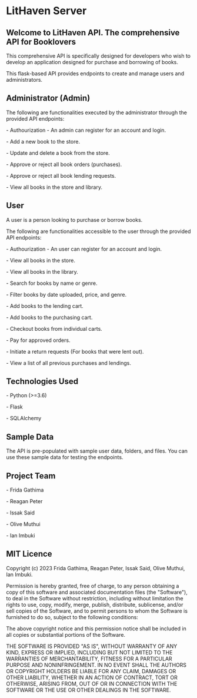 <h1>LitHaven Server</h1>

<h2>Welcome to LitHaven API. The comprehensive API for Booklovers</h2>

<p>This comprehensive API is specifically designed for developers who wish to develop an application designed for purchase and borrowing of books.</p>

<p>This flask-based API provides endpoints to create and manage users and administrators.</p>

<h2>Administrator (Admin) </h2>

<p>The following are functionalities executed by the administrator through the provided API endpoints:</p>

<p>- Authourization - An admin can register for an account and login.</p>
<p>- Add a new book to the store.</p>
<p>- Update and delete a book from the store.</p>
<p>- Approve or reject all book orders (purchases).</p>
<p>- Approve or reject all book lending requests.</p>
<p>- View all books in the store and library.</p>

 
 <h2>User </h2>

<p>A user is a person looking to purchase or borrow books.</p>

<p>The following are functionalities accessible to the user through the provided API endpoints:</p>

<p>- Authourization - An user can register for an account and login.</p>
<p>- View all books in the store.</p>
<p>- View all books in the library.</p>
<p>- Search for books by name or genre.</p>
<p>- Filter books by date uploaded, price, and genre.</p>
<p>- Add books to the lending cart.</p>
<p>- Add books to the purchasing cart.</p>
<p>- Checkout books from individual carts.</p>
<p>- Pay for approved orders.</p>
<p>- Initiate a return requests (For books that were lent out).</p>
<p>- View a list of all previous purchases and lendings.</p>


<h2>Technologies Used</h2>

<p>- Python (>=3.6)</p>
<p>- Flask </p>
<p>- SQLAlchemy</p>


<h2>Sample Data</h2>

<p>The API is pre-populated with sample user data, folders, and files. You can use these sample data for testing the endpoints.</p>

<h2>Project Team</h2>

<p>- Frida Gathima </p>
<p>- Reagan Peter </p>
<p>- Issak Said</p>
<p>- Olive Muthui </p>
<p>- Ian Imbuki </p>

<h2>MIT Licence</h2>

<p>
Copyright (c) 2023 Frida Gathima, Reagan Peter, Issak Said, Olive Muthui, Ian Imbuki.

Permission is hereby granted, free of charge, to any person obtaining a copy
of this software and associated documentation files (the "Software"), to deal
in the Software without restriction, including without limitation the rights
to use, copy, modify, merge, publish, distribute, sublicense, and/or sell
copies of the Software, and to permit persons to whom the Software is
furnished to do so, subject to the following conditions:

The above copyright notice and this permission notice shall be included in all
copies or substantial portions of the Software.

THE SOFTWARE IS PROVIDED "AS IS", WITHOUT WARRANTY OF ANY KIND, EXPRESS OR
IMPLIED, INCLUDING BUT NOT LIMITED TO THE WARRANTIES OF MERCHANTABILITY,
FITNESS FOR A PARTICULAR PURPOSE AND NONINFRINGEMENT. IN NO EVENT SHALL THE
AUTHORS OR COPYRIGHT HOLDERS BE LIABLE FOR ANY CLAIM, DAMAGES OR OTHER
LIABILITY, WHETHER IN AN ACTION OF CONTRACT, TORT OR OTHERWISE, ARISING FROM,
OUT OF OR IN CONNECTION WITH THE SOFTWARE OR THE USE OR OTHER DEALINGS IN THE
SOFTWARE.
</p>

